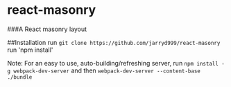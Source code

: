# react-masonry
###A React masonry layout


##Installation
run `git clone https://github.com/jarryd999/react-masonry`
run 'npm install'

Note: For an easy to use, auto-building/refreshing server, run `npm install -g webpack-dev-server` and then
`webpack-dev-server --content-base ./bundle`